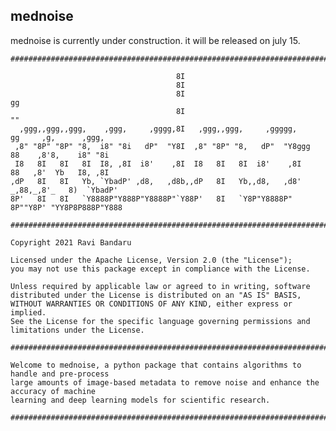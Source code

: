 ## mednoise

mednoise is currently under construction. it will be released on july 15.

    #############################################################################################
    
                                         8I                                                     
                                         8I                                                     
                                         8I                              gg                     
                                         8I                              ""                     
      ,ggg,,ggg,,ggg,    ,ggg,     ,gggg,8I   ,ggg,,ggg,     ,ggggg,     gg     ,g,      ,ggg,  
     ,8" "8P" "8P" "8,  i8" "8i   dP"  "Y8I  ,8" "8P" "8,   dP"  "Y8ggg  88    ,8'8,    i8" "8i 
     I8   8I   8I   8I  I8, ,8I  i8'    ,8I  I8   8I   8I  i8'    ,8I    88   ,8'  Yb   I8, ,8I 
    ,dP   8I   8I   Yb, `YbadP' ,d8,   ,d8b,,dP   8I   Yb,,d8,   ,d8'  _,88,_,8'_   8)  `YbadP' 
    8P'   8I   8I   `Y8888P"Y888P"Y8888P"`Y88P'   8I   `Y8P"Y8888P"    8P""Y8P' "YY8P8P888P"Y888
    
    #############################################################################################

    Copyright 2021 Ravi Bandaru

    Licensed under the Apache License, Version 2.0 (the "License");
    you may not use this package except in compliance with the License.

    Unless required by applicable law or agreed to in writing, software
    distributed under the License is distributed on an "AS IS" BASIS,
    WITHOUT WARRANTIES OR CONDITIONS OF ANY KIND, either express or implied.
    See the License for the specific language governing permissions and
    limitations under the License.
    
    #############################################################################################
    
    Welcome to mednoise, a python package that contains algorithms to handle and pre-process 
    large amounts of image-based metadata to remove noise and enhance the accuracy of machine
    learning and deep learning models for scientific research.
    
    #############################################################################################
